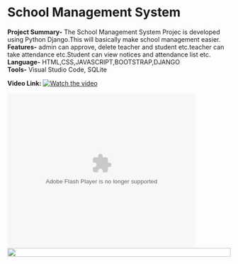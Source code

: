 
# School Management System

**Project Summary-** The School Management System Projec is developed
using Python Django.This will basically make school management easier.  <br />
**Features-** admin can approve, delete teacher and student etc.teacher
can take attendance etc.Student can view notices and attendance list etc. <br />
**Language-** HTML,CSS,JAVASCRIPT,BOOTSTRAP,DJANGO <br />
**Tools-** Visual Studio Code, SQLite <br />

**Video Link:** 
[![Watch the video](https://i.stack.imgur.com/Vp2cE.png)](https://youtu.be/vt5fpE0bzSY)


<object width="425" height="350">
  <param name="movie" value="https://www.youtube.com/watch?v=d-QxlLwMSuw&list=PLPNCS-Mn12MekuAFScnLXlvM_wXKlVGtl&index=2" />
  <param name="wmode" value="transparent" />
  <embed src="https://www.youtube.com/watch?v=d-QxlLwMSuw&list=PLPNCS-Mn12MekuAFScnLXlvM_wXKlVGtl&index=2"
         type="application/x-shockwave-flash"
         wmode="transparent" width="425" height="350" />
</object>


<div align="center">
  <div style="display: flex; flex-wrap: wrap; gap: 16px">
<img width="100%" src="https://firebasestorage.googleapis.com/v0/b/pushnotification-c88ba.appspot.com/o/sp1.JPG?alt=media&token=ac5944ff-10e6-4db8-aa58-ab3bcf0c8cfd"/>
  </div>
</div>
